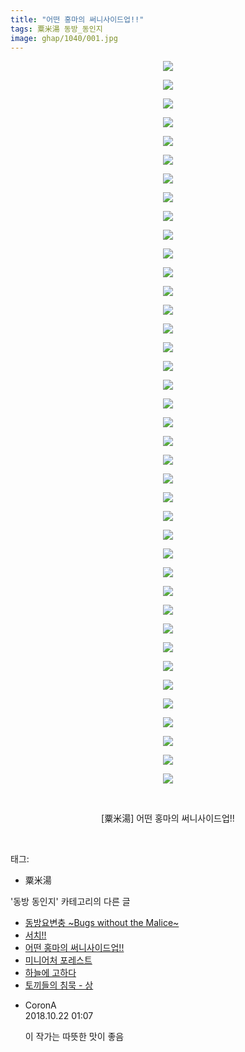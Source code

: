 ```yaml
---
title: "어떤 홍마의 써니사이드업!!"
tags: 粟米湯 동방_동인지
image: ghap/1040/001.jpg
---
```

<div class="article">
<p style="text-align: center; clear: none; float: none;"><img src="{{ site.nasurl }}/ghap/1040/001.jpg"/></p>
<p style="text-align: center; clear: none; float: none;"><img src="{{ site.nasurl }}/ghap/1040/002.jpg"/></p>
<p style="text-align: center; clear: none; float: none;"><img src="{{ site.nasurl }}/ghap/1040/003.jpg"/></p>
<p style="text-align: center; clear: none; float: none;"><img src="{{ site.nasurl }}/ghap/1040/004.jpg"/></p>
<p style="text-align: center; clear: none; float: none;"><img src="{{ site.nasurl }}/ghap/1040/005.jpg"/></p>
<p style="text-align: center; clear: none; float: none;"><img src="{{ site.nasurl }}/ghap/1040/006.jpg"/></p>
<p style="text-align: center; clear: none; float: none;"><img src="{{ site.nasurl }}/ghap/1040/007.jpg"/></p>
<p style="text-align: center; clear: none; float: none;"><img src="{{ site.nasurl }}/ghap/1040/008.jpg"/></p>
<p style="text-align: center; clear: none; float: none;"><img src="{{ site.nasurl }}/ghap/1040/009.jpg"/></p>
<p style="text-align: center; clear: none; float: none;"><img src="{{ site.nasurl }}/ghap/1040/010.jpg"/></p>
<p style="text-align: center; clear: none; float: none;"><img src="{{ site.nasurl }}/ghap/1040/011.jpg"/></p>
<p style="text-align: center; clear: none; float: none;"><img src="{{ site.nasurl }}/ghap/1040/012.jpg"/></p>
<p style="text-align: center; clear: none; float: none;"><img src="{{ site.nasurl }}/ghap/1040/013.jpg"/></p>
<p style="text-align: center; clear: none; float: none;"><img src="{{ site.nasurl }}/ghap/1040/014.jpg"/></p>
<p style="text-align: center; clear: none; float: none;"><img src="{{ site.nasurl }}/ghap/1040/015.jpg"/></p>
<p style="text-align: center; clear: none; float: none;"><img src="{{ site.nasurl }}/ghap/1040/016.jpg"/></p>
<p style="text-align: center; clear: none; float: none;"><img src="{{ site.nasurl }}/ghap/1040/017.jpg"/></p>
<p style="text-align: center; clear: none; float: none;"><img src="{{ site.nasurl }}/ghap/1040/018.jpg"/></p>
<p style="text-align: center; clear: none; float: none;"><img src="{{ site.nasurl }}/ghap/1040/019.jpg"/></p>
<p style="text-align: center; clear: none; float: none;"><img src="{{ site.nasurl }}/ghap/1040/020.jpg"/></p>
<p style="text-align: center; clear: none; float: none;"><img src="{{ site.nasurl }}/ghap/1040/021.jpg"/></p>
<p style="text-align: center; clear: none; float: none;"><img src="{{ site.nasurl }}/ghap/1040/022.jpg"/></p>
<p style="text-align: center; clear: none; float: none;"><img src="{{ site.nasurl }}/ghap/1040/023.jpg"/></p>
<p style="text-align: center; clear: none; float: none;"><img src="{{ site.nasurl }}/ghap/1040/024.jpg"/></p>
<p style="text-align: center; clear: none; float: none;"><img src="{{ site.nasurl }}/ghap/1040/025.jpg"/></p>
<p style="text-align: center; clear: none; float: none;"><img src="{{ site.nasurl }}/ghap/1040/026.jpg"/></p>
<p style="text-align: center; clear: none; float: none;"><img src="{{ site.nasurl }}/ghap/1040/027.jpg"/></p>
<p style="text-align: center; clear: none; float: none;"><img src="{{ site.nasurl }}/ghap/1040/028.jpg"/></p>
<p style="text-align: center; clear: none; float: none;"><img src="{{ site.nasurl }}/ghap/1040/029.jpg"/></p>
<p style="text-align: center; clear: none; float: none;"><img src="{{ site.nasurl }}/ghap/1040/030.jpg"/></p>
<p style="text-align: center; clear: none; float: none;"><img src="{{ site.nasurl }}/ghap/1040/031.jpg"/></p>
<p style="text-align: center; clear: none; float: none;"><img src="{{ site.nasurl }}/ghap/1040/032.jpg"/></p>
<p style="text-align: center; clear: none; float: none;"><img src="{{ site.nasurl }}/ghap/1040/033.jpg"/></p>
<p style="text-align: center; clear: none; float: none;"><img src="{{ site.nasurl }}/ghap/1040/034.jpg"/></p>
<p style="text-align: center; clear: none; float: none;"><img src="{{ site.nasurl }}/ghap/1040/035.jpg"/></p>
<p style="text-align: center; clear: none; float: none;"><img src="{{ site.nasurl }}/ghap/1040/036.jpg"/></p>
<p style="text-align: center; clear: none; float: none;"><img src="{{ site.nasurl }}/ghap/1040/037.jpg"/></p>
<p style="text-align: center; clear: none; float: none;"><img src="{{ site.nasurl }}/ghap/1040/038.jpg"/></p>
<p style="text-align: center; clear: none; float: none;"><img src="{{ site.nasurl }}/ghap/1040/039.jpg"/></p>
<p style="text-align: center; clear: none; float: none;"><br/></p>
<p style="text-align: center; clear: none; float: none;">[粟米湯] 어떤 홍마의 써니사이드업!!</p>
<p><br/></p>
</div><div class="tagTrail">
<p>태그: </p>
<ul>
<li>粟米湯</li>
</ul>
</div><div class="another">
<p>'동방 동인지' 카테고리의 다른 글</p>
<ul>
<li><a href="/2016-07-23-ghap_1042">동방요변충 ~Bugs without the Malice~</a></li>
<li><a href="/2016-07-23-ghap_1041">서치!!</a></li>
<li><a href="/2016-07-23-ghap_1040">어떤 홍마의 써니사이드업!!</a></li>
<li><a href="/2016-07-23-ghap_1039">미니어처 포레스트</a></li>
<li><a href="/2016-07-23-ghap_1038">하늘에 고하다</a></li>
<li><a href="/2016-07-23-ghap_1037">토끼들의 침묵 - 상</a></li>
</ul>
</div><div class="cb_module cb_fluid">
<div class="cb_wrt cb_profile">
<div class="comment">
<ul>
<li class="cb_thumb_off" id="comment15359394">
<div class="cb_comment_area">
<div class="cb_info_area">
<div class="cb_section">
<span class="cb_nick_name">CoronA</span>
</div>
<div class="cb_section">
<span class="cb_date">2018.10.22 01:07 </span>
</div>
</div>
<div class="cb_dsc_comment">
<p class="cb_dsc">
											이 작가는 따뜻한 맛이 좋음
										</p>
</div>
</div></li>
</ul>
</div>
</div><!-- commentList close -->
</div>